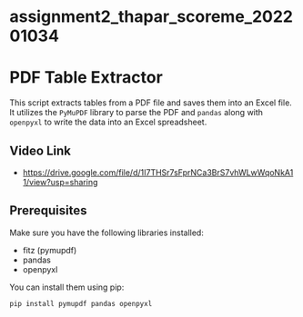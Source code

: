 # assignment2_thapar_scoreme_202201034
# PDF Table Extractor

This script extracts tables from a PDF file and saves them into an Excel file. It utilizes the `PyMuPDF` library to parse the PDF and `pandas` along with `openpyxl` to write the data into an Excel spreadsheet.

## Video Link
- https://drive.google.com/file/d/1I7THSr7sFprNCa3BrS7vhWLwWqoNkA11/view?usp=sharing
  
## Prerequisites

Make sure you have the following libraries installed:

- fitz (pymupdf)
- pandas
- openpyxl

You can install them using pip:

```sh
pip install pymupdf pandas openpyxl
```
